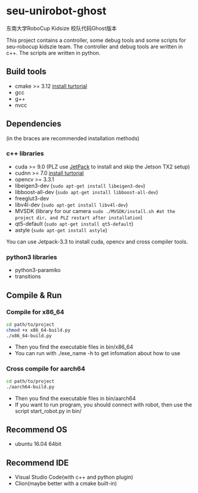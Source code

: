 # seu-unirobot-ghost
东南大学RoboCup Kidsize 校队代码Ghost版本

This project contains a controller, some debug tools and some scripts for seu-robocup kidszie team. The controller and debug tools are written in c++. The scripts are written in python.

## Build tools
* cmake >= 3.12 [install turtorial](https://www.linuxidc.com/Linux/2018-09/154165.htm)
* gcc
* g++
* nvcc

## Dependencies
(in the braces are recommended installation methods)

### c++ libraries
* cuda >= 9.0 (PLZ use [JetPack](https://docs.nvidia.com/jetson/archives/jetpack-archived/jetpack-33/index.html#jetpack/3.3/install.htm%3FTocPath%3D_____3) to install and skip the Jetson TX2 setup)
* cudnn >= 7.0 [install turtorial](https://blog.csdn.net/lucifer_zzq/article/details/76675239)
* opencv >= 3.3.1
* libeigen3-dev (`sudo apt-get install libeigen3-dev`)
* libboost-all-dev (`sudo apt-get install libboost-all-dev`)
* freeglut3-dev
* libv4l-dev (`sudo apt-get install libv4l-dev`)
* MVSDK (library for our camera `sudo ./MVSDK/install.sh #at the project dir, and PLZ restart after installation`)
* qt5-default (`sudo apt-get install qt5-default`)
* astyle (`sudo apt-get install astyle`)

You can use Jetpack-3.3 to install cuda, opencv and cross compiler tools.

### python3 libraries
* python3-paramiko
* transitions

## Compile & Run

### Compile for x86_64
```Bash
cd path/to/project
chmod +x x86_64-build.py
./x86_64-build.py
```
* Then you find the executable files in bin/x86_64
* You can run with ./exe_name -h to get infomation about how to use

### Cross compile for aarch64
```Bash
cd path/to/project
./aarch64-build.py
```
* Then you find the executable files in bin/aarch64
* If you want to run program, you should connect with robot, then use the script start_robot.py in bin/

## Recommend OS
* ubuntu 16.04 64bit

## Recommend IDE
* Visual Studio Code(with c++ and python plugin)
* Clion(maybe better with a cmake built-in)
